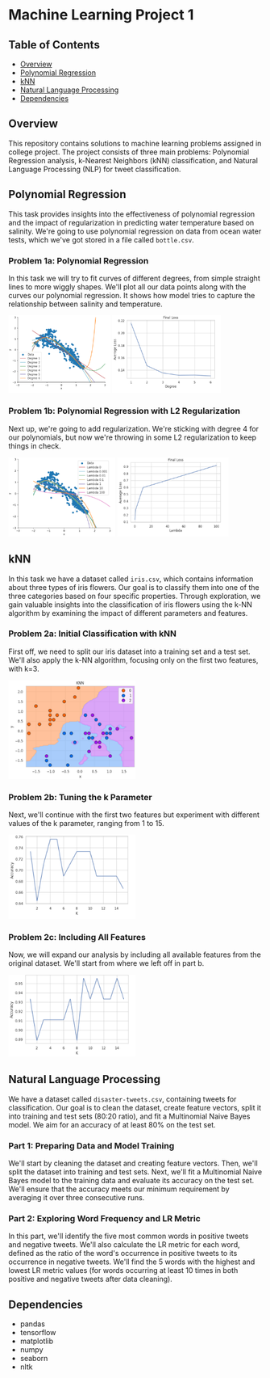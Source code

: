 # Machine Learning Project 1

## Table of Contents

- [Overview](#overview)
- [Polynomial Regression](#polynomial-regression)
- [kNN](#knn)
- [Natural Language Processing](#natural-language-processing)
- [Dependencies](#dependencies)

## Overview
This repository contains solutions to machine learning problems assigned in college project. The project consists of three main problems: Polynomial Regression analysis, k-Nearest Neighbors (kNN) classification, and Natural Language Processing (NLP) for tweet classification.

## Polynomial Regression
This task provides insights into the effectiveness of polynomial regression and the impact of regularization in predicting water temperature based on salinity.
We're going to use polynomial regression on data from ocean water tests, which we've got stored in a file called ```bottle.csv```.

### Problem 1a: Polynomial Regression
In this task we will try to fit curves of different degrees, from simple straight lines to more wiggly shapes. We'll plot all our data points along with the curves our polynomial regression. It shows how model tries to capture the relationship between salinity and temperature.

<p float="left">
  <img src="analysis/poly1.png" alt="Polynomial 1" style="width: 40%;">
  <img src="analysis/poly2.png" alt="Polynomial 2" style="width: 43%;">
</p>

### Problem 1b: Polynomial Regression with L2 Regularization
Next up, we're going to add regularization. We're sticking with degree 4 for our polynomials, but now we're throwing in some L2 regularization to keep things in check.

<p float="left">
<img src="analysis/poly3.png" alt="Polynomial 3" style="width: 42%;">
<img src="analysis/poly4.png" alt="Polynomial 4" style="width: 44%;">
</p>

## kNN
In this task we have a dataset called ```iris.csv```, which contains information about three types of iris flowers. Our goal is to classify them into one of the three categories based on four specific properties. Through exploration, we gain valuable insights into the classification of iris flowers using the k-NN algorithm by examining the impact of different parameters and features.

### Problem 2a: Initial Classification with kNN
First off, we need to split our iris dataset into a training set and a test set. We'll also apply the k-NN algorithm, focusing only on the first two features, with k=3.

<img src="analysis/knn1.png" alt="kNN 1" style="width: 50%;">

### Problem 2b: Tuning the k Parameter
Next, we'll continue with the first two features but experiment with different values of the k parameter, ranging from 1 to 15.

<img src="analysis/knn2.png" alt="kNN 2" style="width: 50%;">

### Problem 2c: Including All Features
Now, we will expand our analysis by including all available features from the original dataset. We'll start from where we left off in part b.

<img src="analysis/knn3.png" alt="kNN 3" style="width: 50%;">

## Natural Language Processing
We have a dataset called ```disaster-tweets.csv```, containing tweets for classification. Our goal is to clean the dataset, create feature vectors, split it into training and test sets (80:20 ratio), and fit a Multinomial Naive Bayes model. We aim for an accuracy of at least 80% on the test set.

### Part 1: Preparing Data and Model Training
We'll start by cleaning the dataset and creating feature vectors. Then, we'll split the dataset into training and test sets. Next, we'll fit a Multinomial Naive Bayes model to the training data and evaluate its accuracy on the test set. We'll ensure that the accuracy meets our minimum requirement by averaging it over three consecutive runs.

### Part 2: Exploring Word Frequency and LR Metric
In this part, we'll identify the five most common words in positive tweets and negative tweets. We'll also calculate the LR metric for each word, defined as the ratio of the word's occurrence in positive tweets to its occurrence in negative tweets. We'll find the 5 words with the highest and lowest LR metric values (for words occurring at least 10 times in both positive and negative tweets after data cleaning).

## Dependencies
- pandas
- tensorflow
- matplotlib
- numpy
- seaborn
- nltk
